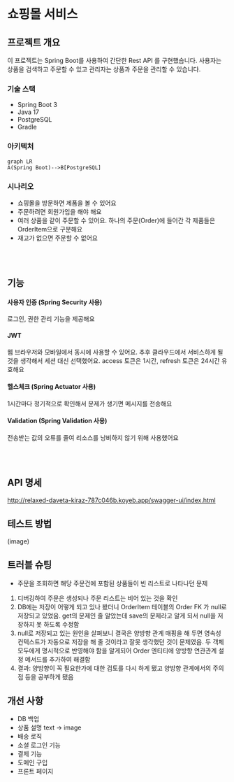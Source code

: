 # 쇼핑몰 서비스

## 프로젝트 개요

이 프로젝트는 Spring Boot를 사용하여 간단한 Rest API 를 구현했습니다. 사용자는 상품을 검색하고 주문할 수 있고 관리자는 상품과 주문을 관리할 수 있습니다.

### 기술 스택

* Spring Boot 3
* Java 17
* PostgreSQL
* Gradle

### 아키텍처

```mermaid
graph LR
A(Spring Boot)-->B[PostgreSQL]
```

### 시나리오

* 쇼핑몰을 방문하면 제품을 볼 수 있어요
* 주문하려면 회원가입을 해야 해요
* 여러 상품을 같이 주문할 수 있어요. 하나의 주문(Order)에 들어간 각 제품들은 OrderItem으로 구분해요
* 재고가 없으면 주문할 수 없어요

<br>
<br>

## 기능

#### 사용자 인증 (Spring Security 사용)
로그인, 권한 관리 기능을 제공해요

#### JWT
웹 브라우저와 모바일에서 동시에 사용할 수 있어요. 추후 클라우드에서 서비스하게 될 것을 생각해서 세션 대신 선택했어요. 
access 토큰은 1시간, refresh 토큰은 24시간 유효해요

#### 헬스체크 (Spring Actuator 사용)
1시간마다 정기적으로 확인해서 문제가 생기면 메시지를 전송해요

#### Validation (Spring Validation 사용)
전송받는 값의 오류를 줄여 리소스를 낭비하지 않기 위해 사용했어요

  
<br>
<br>

## API 명세
http://relaxed-daveta-kiraz-787c046b.koyeb.app/swagger-ui/index.html

## 테스트 방법
(image)

## 트러블 슈팅
* 주문을 조회하면 해당 주문건에 포함된 상품들이 빈 리스트로 나타나던 문제
1. 디버깅하여 주문은 생성되나 주문 리스트는 비어 있는 것을 확인
2. DB에는 저장이 어떻게 되고 있나 봤더니 OrderItem 테이블의 Order FK 가 null로 저장되고 있었음. get의 문제인 줄 알았는데 save의 문제라고 알게 되서 null을 저장하지 못 하도록 수정함
3. null로 저장되고 있는 원인을 살펴보니 결국은 양방향 관계 매핑을 해 두면 영속성 컨텍스트가 자동으로 저장을 해 줄 것이라고 잘못 생각했던 것이 문제였음. 두 객체 모두에게 명시적으로 반영해야 함을 알게되어 Order 엔티티에 양방향 연관관계 설정 메서드를 추가하여 해결함
4. 결과: 양방향이 꼭 필요한가에 대한 검토를 다시 하게 됐고 양방향 관계에서의 주의점 등을 공부하게 됐음



## 개선 사항
* DB 백업
* 상품 설명 text -> image
* 배송 로직
* 소셜 로그인 기능
* 결제 기능
* 도메인 구입
* 프론트 페이지

